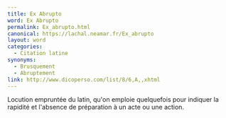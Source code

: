 ```yaml
---
title: Ex Abrupto
word: Ex Abrupto
permalink: Ex_abrupto.html
canonical: https://lachal.neamar.fr/Ex_abrupto
layout: word
categories:
  - Citation latine
synonyms:
  - Brusquement
  - Abruptement
link: http://www.dicoperso.com/list/8/6,A,,xhtml
---
```


Locution empruntée du latin, qu'on emploie quelquefois pour indiquer la rapidité et l'absence de préparation à un acte ou une action.

